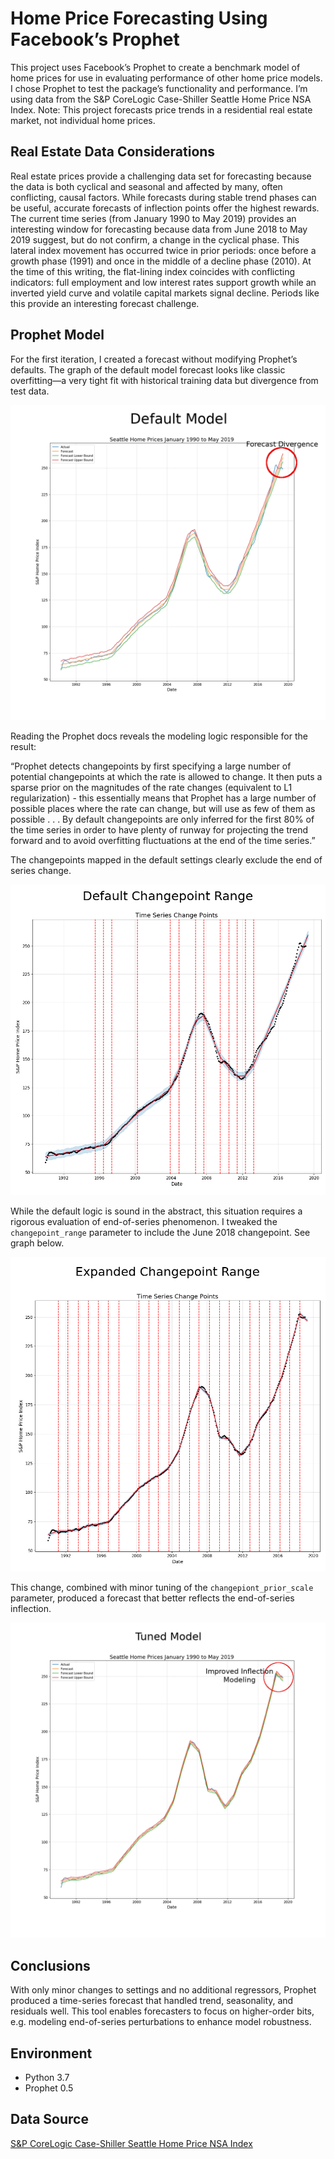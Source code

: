 Home Price Forecasting Using Facebook’s Prophet
=====================================

This project uses Facebook’s Prophet to create a benchmark model of home prices for use in evaluating performance of other home price models. I chose Prophet to test the package’s functionality and performance. I’m using data from the S&P CoreLogic Case-Shiller Seattle Home Price NSA Index. Note: This project forecasts price trends in a residential real estate market, not individual home prices.

Real Estate Data Considerations
---------------------------------------

Real estate prices provide a challenging data set for forecasting because the data is both cyclical and seasonal and affected by many, often conflicting, causal factors. While forecasts during stable trend phases can be useful, accurate forecasts of inflection points offer the highest rewards. The current time series (from January 1990 to May 2019) provides an interesting window for forecasting because data from June 2018 to May 2019 suggest, but do not confirm, a change in the cyclical phase. This lateral index movement has occurred twice in prior periods: once before a growth phase (1991) and once in the middle of a decline phase (2010). At the time of this writing, the flat-lining index coincides with conflicting indicators: full employment and low interest rates support growth while an inverted yield curve and volatile capital markets signal decline. Periods like this provide an interesting forecast challenge.

Prophet Model
------------------

For the first iteration, I created a forecast without modifying Prophet’s defaults. The graph of the default model forecast looks like classic overfitting—a very tight fit with historical training data but divergence from test data.

![](https://github.com/RobertSappington/home-prices/blob/master/plots/ForecastGraphDefaultAnnotated.png)

Reading the Prophet docs reveals the modeling logic responsible for the result:

“Prophet detects changepoints by first specifying a large number of potential changepoints at which the rate is allowed to change. It then puts a sparse prior on the magnitudes of the rate changes (equivalent to L1 regularization) - this essentially means that Prophet has a large number of possible places where the rate can change, but will use as few of them as possible . . . By default changepoints are only inferred for the first 80% of the time series in order to have plenty of runway for projecting the trend forward and to avoid overfitting fluctuations at the end of the time series.”

The changepoints mapped in the default settings clearly exclude the end of series change.

![](https://github.com/RobertSappington/home-prices/blob/master/plots/ChangePointGraphDefaultAnnotated.png)

While the default logic is sound in the abstract, this situation requires a rigorous evaluation of end-of-series phenomenon. I tweaked the `changepoint_range` parameter to include the June 2018 changepoint. See graph below.

![](https://github.com/RobertSappington/home-prices/blob/master/plots/ChangePointGraphTunedAnnotated.png)

This change, combined with minor tuning of the `changepiont_prior_scale` parameter, produced a forecast that better reflects the end-of-series inflection.

![](https://github.com/RobertSappington/home-prices/blob/master/plots/ForecastGraphTunedAnnotated.png)

Conclusions
---------------

With only minor changes to settings and no additional regressors, Prophet produced a time-series forecast that handled trend, seasonality, and residuals well. This tool enables forecasters to focus on higher-order bits, e.g. modeling end-of-series perturbations to enhance model robustness.

Environment
----------------
- Python 3.7
- Prophet 0.5

Data Source
---------------
[S&P CoreLogic Case-Shiller Seattle Home Price NSA Index](https://us.spindices.com/indices/real-estate/sp-corelogic-case-shiller-seattle-home-price-nsa-index)
